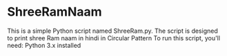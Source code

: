# ShreeRamNaam
This is a simple Python script named ShreeRam.py. The script is designed to print shree Ram naam in hindi in Circular Pattern
To run this script, you'll need:
Python 3.x installed
